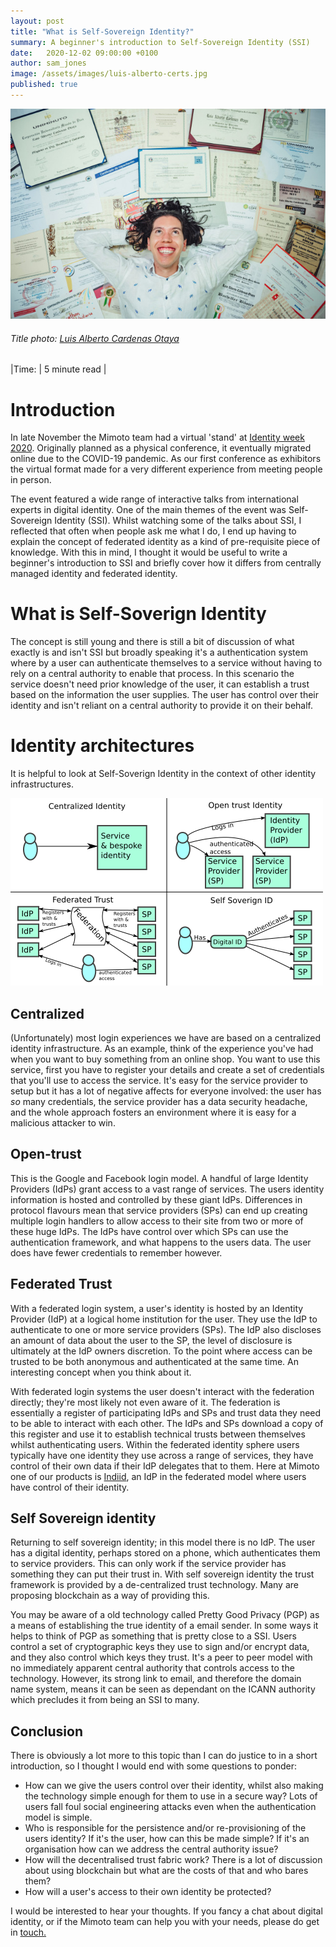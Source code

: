 ```yaml
---
layout: post
title: "What is Self-Sovereign Identity?"
summary: A beginner's introduction to Self-Sovereign Identity (SSI)
date:   2020-12-02 09:00:00 +0100
author: sam_jones
image: /assets/images/luis-alberto-certs.jpg
published: true
---
```


![a person amongst their papers](/assets/images/luis-alberto-certs.jpg)
###### Title photo: [Luis Alberto Cardenas Otaya](https://www.pexels.com/@luis-alberto-cardenas-otaya-2321018)

|Time:  | 5 minute read |


# Introduction

In late November the Mimoto team had a virtual 'stand' at [Identity week 2020](https://www.terrapinn.com/exhibition/identity-week/index.stm).
Originally planned as a physical conference, it eventually migrated online due
to the COVID-19 pandemic. As our first conference as exhibitors the virtual
format made for a very different experience from meeting people in person.

The event featured a wide range of interactive talks from international experts
in digital identity. One of the main themes of the event was Self-Sovereign
Identity (SSI).  Whilst watching some of the talks about SSI, I reflected that
often when people ask me what I do, I end up having to explain the concept of
federated identity as a kind of pre-requisite piece of knowledge. With this in
mind, I thought it would be useful to write a beginner's introduction to SSI
and briefly cover how it differs from centrally managed identity and federated
identity.

# What is Self-Soverign Identity

The concept is still young and there is still a bit of discussion of what
exactly is and isn't SSI but broadly speaking it's a authentication system
where by a user can authenticate themselves to a service without having to rely
on a central authority to enable that process.  In this scenario the service
doesn't need prior knowledge of the user, it can establish a trust based on the
information the user supplies.  The user has control over their identity and
isn't reliant on a central authority to provide it on their behalf.

# Identity architectures

It is helpful to look at Self-Soverign Identity in the context of other identity infrastructures.

![identity architectures diagram](/assets/images/id-architectures.png)

## Centralized

(Unfortunately) most login experiences we have are based on a centralized
identity infrastructure. As an example, think of the experience you've had when
you want to buy something from an online shop. You want to use this service,
first you have to register your details and create a set of credentials that
you'll use to access the service. It's easy for the service provider to setup
but it has a lot of negative affects for everyone involved: the user has _so_
many credentials, the service provider has a data security headache, and the
whole approach fosters an environment where it is easy for a malicious attacker
to win.

## Open-trust

This is the Google and Facebook login model. A handful of large Identity
Providers (IdPs) grant access to a vast range of services. The users identity
information is hosted and controlled by these giant IdPs. Differences in
protocol flavours mean that service providers (SPs) can end up creating multiple
login handlers to allow access to their site from two or more of these huge
IdPs. The IdPs have control over which SPs can use the authentication
framework, and what happens to the users data. The user does have fewer
credentials to remember however.

## Federated Trust

With a federated login system, a user's identity is hosted by an Identity
Provider (IdP) at a logical home institution for the user. They use the IdP to
authenticate to one or more service providers (SPs). The IdP also discloses an
amount of data about the user to the SP, the level of disclosure is ultimately
at the IdP owners discretion. To the point where access can be trusted to be
both anonymous and authenticated at the same time. An interesting concept when
you think about it.

With federated login systems the user doesn't interact with the federation
directly; they're most likely not even aware of it. The federation is
essentially a register of participating IdPs and SPs and trust data they need
to be able to interact with each other.  The IdPs and SPs download a copy of
this register and use it to establish technical trusts between themselves
whilst authenticating users.  Within the federated identity sphere users
typically have one identity they use across a range of services, they have
control of their own data if their IdP delegates that to them. Here at Mimoto
one of our products is [Indiid](https://indiid.net), an IdP in the federated
model where users have control of their identity.

## Self Sovereign identity

Returning to self sovereign identity; in this model there is no IdP. The user
has a digital identity, perhaps stored on a phone, which authenticates them to
service providers. This can only work if the service provider has something
they can put their trust in. With self sovereign identity the trust framework is
provided by a de-centralized trust technology. Many are proposing blockchain as
a way of providing this.

You may be aware of a old technology called Pretty Good Privacy (PGP) as a
means of establishing the true identity of a email sender. In some ways it
helps to think of PGP as something that is pretty close to a SSI. Users control
a set of cryptographic keys they use to sign and/or encrypt data, and they also
control which keys they trust. It's a peer to peer model with no immediately
apparent central authority that controls access to the technology. However,
its strong link to email, and therefore the domain name system, means it can
be seen as dependant on the ICANN authority which precludes it from being an
SSI to many.

## Conclusion

There is obviously a lot more to this topic than I can do justice to in a short
introduction, so I thought I would end with some questions to ponder:

 * How can we give the users control over their identity, whilst also making the technology simple enough for them to use in a secure way? Lots of users fall foul social engineering attacks even when the authentication model is simple.
 * Who is responsible for the persistence and/or re-provisioning of the users identity? If it's the user, how can this be made simple? If it's an organisation how can we address the central authority issue?
 * How will the decentralised trust fabric work? There is a lot of discussion about using blockchain but what are the costs of that and who bares them?
 * How will a user's access to their own identity be protected?

I would be interested to hear your thoughts. If you fancy a chat about digital identity, or if the Mimoto team can help you with your needs, please do get in [touch.](/contact/)



